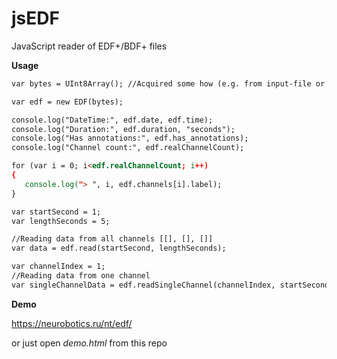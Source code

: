 # jsEDF
JavaScript reader of EDF+/BDF+ files

**Usage**
```html
var bytes = UInt8Array(); //Acquired some how (e.g. from input-file or server-based)

var edf = new EDF(bytes);

console.log("DateTime:", edf.date, edf.time);
console.log("Duration:", edf.duration, "seconds");
console.log("Has annotations:", edf.has_annotations);
console.log("Channel count:", edf.realChannelCount);

for (var i = 0; i<edf.realChannelCount; i++)
{
   console.log("> ", i, edf.channels[i].label);
}

var startSecond = 1;
var lengthSeconds = 5;

//Reading data from all channels [[], [], []] 
var data = edf.read(startSecond, lengthSeconds);

var channelIndex = 1;
//Reading data from one channel
var singleChannelData = edf.readSingleChannel(channelIndex, startSecond, lengthSeconds);
```

**Demo**

https://neurobotics.ru/nt/edf/

or just open *demo.html* from this repo
